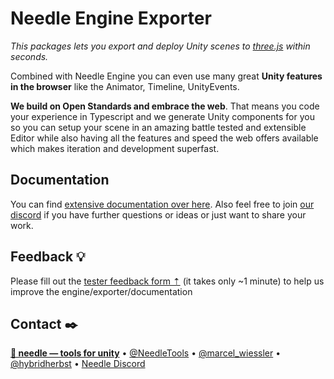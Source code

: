 # Needle Engine Exporter
*This packages lets you export and deploy Unity scenes to [three.js](https://threejs.org) within seconds.* 

Combined with Needle Engine you can even use many great **Unity features in the browser** like the Animator, Timeline, UnityEvents. 

**We build on Open Standards and embrace the web**. That means you code your experience in Typescript and we generate Unity components for you so you can setup your scene in an amazing battle tested and extensible Editor while also having all the features and speed the web offers available which makes iteration and development superfast.

## Documentation
You can find [extensive documentation over here](https://fwd.needle.tools/needle-engine/documentation). Also feel free to join [our discord](https://discord.needle.tools) if you have further questions or ideas or just want to share your work.

## Feedback 💡
Please fill out the [tester feedback form ⇡](https://fwd.needle.tools/needle-engine/feedback) (it takes only ~1 minute) to help us improve the engine/exporter/documentation

## Contact ✒️
<b>[🌵 needle — tools for unity](https://needle.tools)</b> • 
[@NeedleTools](https://twitter.com/NeedleTools) • 
[@marcel_wiessler](https://twitter.com/marcel_wiessler) • 
[@hybridherbst](https://twitter.com/hybridherbst) • 
[Needle Discord](https://discord.needle.tools)
